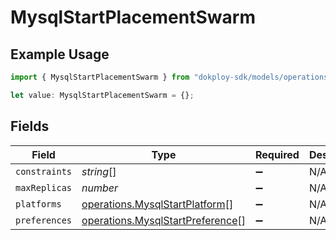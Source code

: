 # MysqlStartPlacementSwarm

## Example Usage

```typescript
import { MysqlStartPlacementSwarm } from "dokploy-sdk/models/operations";

let value: MysqlStartPlacementSwarm = {};
```

## Fields

| Field                                                                                | Type                                                                                 | Required                                                                             | Description                                                                          |
| ------------------------------------------------------------------------------------ | ------------------------------------------------------------------------------------ | ------------------------------------------------------------------------------------ | ------------------------------------------------------------------------------------ |
| `constraints`                                                                        | *string*[]                                                                           | :heavy_minus_sign:                                                                   | N/A                                                                                  |
| `maxReplicas`                                                                        | *number*                                                                             | :heavy_minus_sign:                                                                   | N/A                                                                                  |
| `platforms`                                                                          | [operations.MysqlStartPlatform](../../models/operations/mysqlstartplatform.md)[]     | :heavy_minus_sign:                                                                   | N/A                                                                                  |
| `preferences`                                                                        | [operations.MysqlStartPreference](../../models/operations/mysqlstartpreference.md)[] | :heavy_minus_sign:                                                                   | N/A                                                                                  |